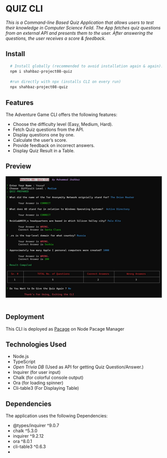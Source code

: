 # QUIZ CLI

_This is a Command-line Based Quiz Application that allows users to test their knowledge in Computer Science Feild. The App fetches quiz questions from an external API and presents them to the user. After answering the questions, the user receives a score & feedback._

## Install

```sh
  # Install globally (recommended to avoid installation again & again).
  npm i shahbaz-project08-quiz

  #run directly with npx (installs CLI on every run)
  npx shahbaz-project08-quiz
```

## Features

The Adventure Game CLI offers the following features:

- Choose the difficulty level (Easy, Medium, Hard).
- Fetch Quiz questions from the API.
- Display questions one by one.
- Calculate the user’s score.
- Provide feedback on incorrect answers.
- Display Quiz Result in a Table.

## Preview

  <h4 align="center"> 
    <img src="./assets/app-preiview.jpg" />
    <br>
    <br>
  </h4>

## Deployment

This CLI is deployed as <a href="https://www.npmjs.com/package/shahbaz-project08-quiz">Pacage</a> on Node Pacage Manager

## Technologies Used

- Node.js
- TypeScript
- _Open Trivia DB_ (Used as API for getting Quiz Question/Answer.)
- Inquirer (for user input)
- Chalk (for colorful console output)
- Ora (for loading spinner)
- Cli-table3 (For Displaying Table)

## Dependencies

The application uses the following Dependencies:

- @types/inquirer ^9.0.7
- chalk ^5.3.0
- inquirer ^9.2.12
- ora ^8.0.1
- cli-table3 ^0.6.3
-
